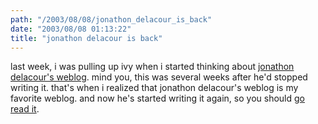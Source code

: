 ```yaml
---
path: "/2003/08/08/jonathon_delacour_is_back" 
date: "2003/08/08 01:13:22" 
title: "jonathon delacour is back" 
---
```

<p>last week, i was pulling up ivy when i started thinking about <a href="http://weblog.delacour.net/">jonathon delacour's weblog</a>. mind you, this was several weeks after he'd stopped writing it. that's when i realized that jonathon delacour's weblog is my favorite weblog. and now he's started writing it again, so you should <a href="http://weblog.delacour.net/">go read it</a>.</p>